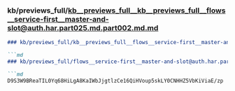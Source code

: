 ### kb/previews_full/kb__previews_full__kb__previews_full__flows__service-first__master-and-slot@auth.har.part025.md.part002.md.md

```md
### kb/previews_full/kb__previews_full__flows__service-first__master-and-slot@auth.har.part025.md.part002.md

```md
### kb/previews_full/flows__service-first__master-and-slot@auth.har.part025.md (part 002)

```md
D9S3W9BReaTIL0Yq68HiLgA8KaIWbJjgtlzCe16QiHVoup5skLY0CNHHZ5VbKiViaE/zp
```

```

```

```
